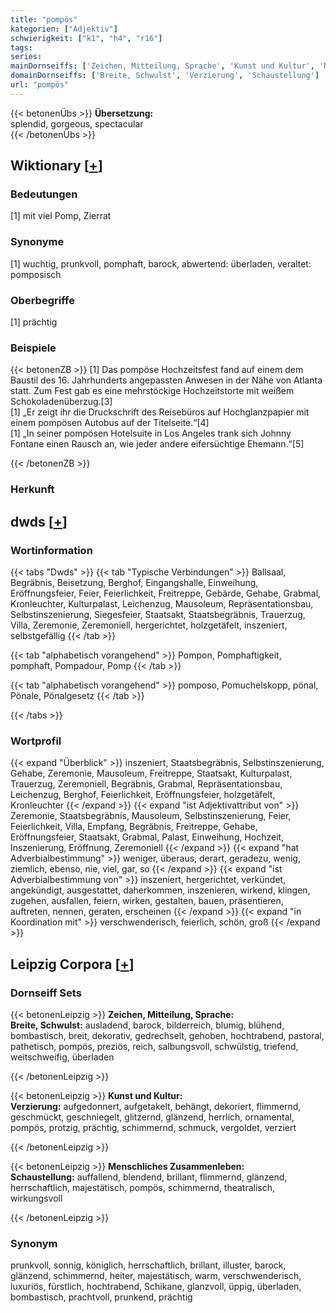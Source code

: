 ```yaml
---
title: "pompös"
kategorien: ["Adjektiv"]
schwierigkeit: ["k1", "h4", "r16"]
tags:
series:
mainDornseiffs: ['Zeichen, Mitteilung, Sprache', 'Kunst und Kultur', 'Menschliches Zusammenleben']
domainDornseiffs: ['Breite, Schwulst', 'Verzierung', 'Schaustellung']
url: "pompös"
---
```


{{< betonenÜbs >}}
**Übersetzung:**  
splendid, gorgeous, spectacular  
{{< /betonenÜbs >}}

## Wiktionary [[+](https://de.wiktionary.org/wiki/pompös)]

### Bedeutungen
[1] mit viel Pomp, Zierrat  

### Synonyme
[1] wuchtig, prunkvoll, pomphaft, barock, abwertend: überladen, veraltet: pomposisch  

### Oberbegriffe
[1] prächtig  

### Beispiele
{{< betonenZB >}}
[1] Das pompöse Hochzeitsfest fand auf einem dem Baustil des 16. Jahrhunderts angepassten Anwesen in der Nähe von Atlanta statt. Zum Fest gab es eine mehrstöckige Hochzeitstorte mit weißem Schokoladenüberzug.[3]  
[1] „Er zeigt ihr die Druckschrift des Reisebüros auf Hochglanzpapier mit einem pompösen Autobus auf der Titelseite.“[4]  
[1] „In seiner pompösen Hotelsuite in Los Angeles trank sich Johnny Fontane einen Rausch an, wie jeder andere eifersüchtige Ehemann.“[5]  

{{< /betonenZB >}}
### Herkunft



## dwds [[+](https://www.dwds.de/wb/pompös)]

### Wortinformation
{{< tabs "Dwds" >}}
{{< tab "Typische Verbindungen" >}}
Ballsaal, Begräbnis, Beisetzung, Berghof, Eingangshalle, Einweihung, Eröffnungsfeier, Feier, Feierlichkeit, Freitreppe, Gebärde, Gehabe, Grabmal, Kronleuchter, Kulturpalast, Leichenzug, Mausoleum, Repräsentationsbau, Selbstinszenierung, Siegesfeier, Staatsakt, Staatsbegräbnis, Trauerzug, Villa, Zeremonie, Zeremoniell, hergerichtet, holzgetäfelt, inszeniert, selbstgefällig
{{< /tab >}}

{{< tab "alphabetisch vorangehend" >}}
Pompon, Pomphaftigkeit, pomphaft, Pompadour, Pomp
{{< /tab >}}

{{< tab "alphabetisch vorangehend" >}}
pomposo, Pomuchelskopp, pönal, Pönale, Pönalgesetz
{{< /tab >}}

{{< /tabs >}}

### Wortprofil
{{< expand "Überblick" >}} inszeniert, Staatsbegräbnis, Selbstinszenierung, Gehabe, Zeremonie, Mausoleum, Freitreppe, Staatsakt, Kulturpalast, Trauerzug, Zeremoniell, Begräbnis, Grabmal, Repräsentationsbau, Leichenzug, Berghof, Feierlichkeit, Eröffnungsfeier, holzgetäfelt, Kronleuchter {{< /expand >}}
{{< expand "ist Adjektivattribut von" >}} Zeremonie, Staatsbegräbnis, Mausoleum, Selbstinszenierung, Feier, Feierlichkeit, Villa, Empfang, Begräbnis, Freitreppe, Gehabe, Eröffnungsfeier, Staatsakt, Grabmal, Palast, Einweihung, Hochzeit, Inszenierung, Eröffnung, Zeremoniell {{< /expand >}}
{{< expand "hat Adverbialbestimmung" >}} weniger, überaus, derart, geradezu, wenig, ziemlich, ebenso, nie, viel, gar, so {{< /expand >}}
{{< expand "ist Adverbialbestimmung von" >}} inszeniert, hergerichtet, verkündet, angekündigt, ausgestattet, daherkommen, inszenieren, wirkend, klingen, zugehen, ausfallen, feiern, wirken, gestalten, bauen, präsentieren, auftreten, nennen, geraten, erscheinen {{< /expand >}}
{{< expand "in Koordination mit" >}} verschwenderisch, feierlich, schön, groß {{< /expand >}}

## Leipzig Corpora [[+](https://corpora.uni-leipzig.de/en/res?word=pompös&corpusId=deu_newscrawl-public_2018)]

### Dornseiff Sets
{{< betonenLeipzig >}}
**Zeichen, Mitteilung, Sprache:**  
**Breite, Schwulst:** ausladend, barock, bilderreich, blumig, blühend, bombastisch, breit, dekorativ, gedrechselt, gehoben, hochtrabend, pastoral, pathetisch, pompös, preziös, reich, salbungsvoll, schwülstig, triefend, weitschweifig, überladen  

{{< /betonenLeipzig >}}


{{< betonenLeipzig >}}
**Kunst und Kultur:**  
**Verzierung:** aufgedonnert, aufgetakelt, behängt, dekoriert, flimmernd, geschmückt, geschniegelt, glitzernd, glänzend, herrlich, ornamental, pompös, protzig, prächtig, schimmernd, schmuck, vergoldet, verziert  

{{< /betonenLeipzig >}}


{{< betonenLeipzig >}}
**Menschliches Zusammenleben:**  
**Schaustellung:** auffallend, blendend, brillant, flimmernd, glänzend, herrschaftlich, majestätisch, pompös, schimmernd, theatralisch, wirkungsvoll  

{{< /betonenLeipzig >}}

### Synonym
prunkvoll, sonnig, königlich, herrschaftlich, brillant, illuster, barock, glänzend, schimmernd, heiter, majestätisch, warm, verschwenderisch, luxuriös, fürstlich, hochtrabend, Schikane, glanzvoll, üppig, überladen, bombastisch, prachtvoll, prunkend, prächtig


